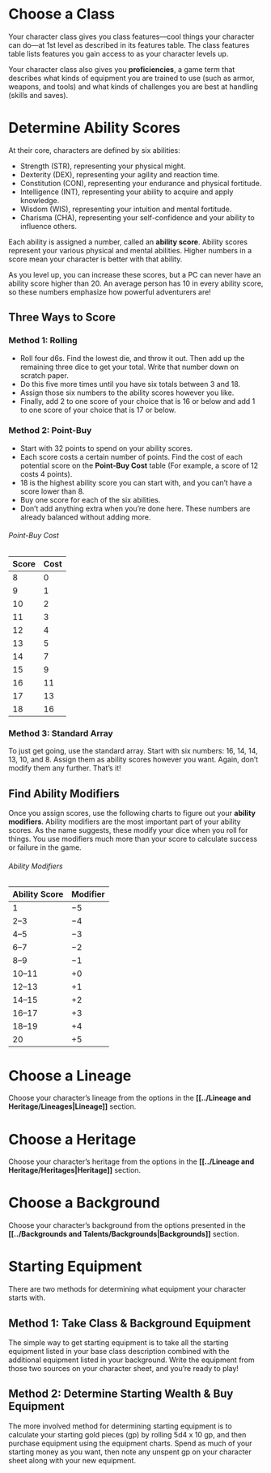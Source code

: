 # Choose a Class
Your character class gives you class features—cool things your character can do—at 1st level as described in its features table. The class features table lists features you gain access to as your character levels up.

Your character class also gives you **proficiencies**, a game term that describes what kinds of equipment you are trained to use (such as armor, weapons, and tools) and what kinds of challenges you are best at handling (skills and saves).
# Determine Ability Scores
At their core, characters are defined by six abilities:
* Strength (STR), representing your physical might.
* Dexterity (DEX), representing your agility and reaction time.
* Constitution (CON), representing your endurance and physical fortitude.
* Intelligence (INT), representing your ability to acquire and apply knowledge.
* Wisdom (WIS), representing your intuition and mental fortitude.
* Charisma (CHA), representing your self-confidence and your ability to influence others.

Each ability is assigned a number, called an **ability score**. Ability scores represent your various physical and mental abilities. Higher numbers in a score mean your character is better with that ability.

As you level up, you can increase these scores, but a PC can never have an ability score higher than 20. An average person has 10 in every ability score, so these numbers emphasize how powerful adventurers are!
## Three Ways to Score
### Method 1: Rolling
* Roll four d6s. Find the lowest die, and throw it out. Then add up the remaining three dice to get your total. Write that number down on scratch paper.
* Do this five more times until you have six totals between 3 and 18.
* Assign those six numbers to the ability scores however you like.
* Finally, add 2 to one score of your choice that is 16 or below and add 1 to one score of your choice that is 17 or below.
### Method 2: Point-Buy
* Start with 32 points to spend on your ability scores.
* Each score costs a certain number of points. Find the cost of each potential score on the **Point-Buy Cost** table (For example, a score of 12 costs 4 points).
* 18 is the highest ability score you can start with, and you can’t have a score lower than 8.
* Buy one score for each of the six abilities.
* Don’t add anything extra when you’re done here. These numbers are already balanced without adding more.
###### Point-Buy Cost
| Score | Cost |
| ----- | ---- |
| 8     | 0    |
| 9     | 1    |
| 10    | 2    |
| 11    | 3    |
| 12    | 4    |
| 13    | 5    |
| 14    | 7    |
| 15    | 9    |
| 16    | 11   |
| 17    | 13   |
| 18    | 16   |
### Method 3: Standard Array
To just get going, use the standard array. Start with six numbers: 16, 14, 14, 13, 10, and 8. Assign them as ability scores however you want. Again, don’t modify them any further. That’s it!
## Find Ability Modifiers
Once you assign scores, use the following charts to figure out your **ability modifiers**. Ability modifiers are the most important part of your ability scores. As the name suggests, these modify your dice when you roll for things. You use modifiers much more than your score to calculate success or failure in the game.
###### Ability Modifiers
| Ability Score | Modifier |
| ------------- | -------- |
| 1 | −5 |
| 2–3 | −4 |
| 4–5 | −3 |
| 6–7 | −2 |
| 8–9 | −1 |
| 10–11 | +0 |
| 12–13 | +1 |
| 14–15 | +2 |
| 16–17 | +3 |
| 18–19 | +4 |
| 20 | +5 |
# Choose a Lineage
Choose your character’s lineage from the options in the **[[../Lineage and Heritage/Lineages|Lineage]]** section.
# Choose a Heritage
Choose your character’s heritage from the options in the **[[../Lineage and Heritage/Heritages|Heritage]]** section.
# Choose a Background
Choose your character’s background from the options presented in the **[[../Backgrounds and Talents/Backgrounds|Backgrounds]]** section.
# Starting Equipment
There are two methods for determining what equipment your character starts with.
## Method 1: Take Class & Background Equipment
The simple way to get starting equipment is to take all the starting equipment listed in your base class description combined with the additional equipment listed in your background. Write the equipment from those two sources on your character sheet, and you’re ready to play!
## Method 2: Determine Starting Wealth & Buy Equipment
The more involved method for determining starting equipment is to calculate your starting gold pieces (gp) by rolling 5d4 x 10 gp, and then purchase equipment using the equipment charts. Spend as much of your starting money as you want, then note any unspent gp on your character sheet along with your new equipment.